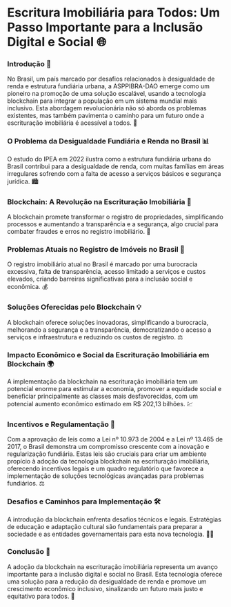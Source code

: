 # Escritura Imobiliária para Todos: Um Passo Importante para a Inclusão Digital e Social 🌐

### Introdução 🚀
No Brasil, um país marcado por desafios relacionados à desigualdade de renda e estrutura fundiária urbana, a ASPPIBRA-DAO emerge como um pioneiro na promoção de uma solução escalável, usando a tecnologia blockchain para integrar a população em um sistema mundial mais inclusivo. Esta abordagem revolucionária não só aborda os problemas existentes, mas também pavimenta o caminho para um futuro onde a escrituração imobiliária é acessível a todos. 🏡

### O Problema da Desigualdade Fundiária e Renda no Brasil 📊
O estudo do IPEA em 2022 ilustra como a estrutura fundiária urbana do Brasil contribui para a desigualdade de renda, com muitas famílias em áreas irregulares sofrendo com a falta de acesso a serviços básicos e segurança jurídica. 🏙️

### Blockchain: A Revolução na Escrituração Imobiliária 🔗
A blockchain promete transformar o registro de propriedades, simplificando processos e aumentando a transparência e a segurança, algo crucial para combater fraudes e erros no registro imobiliário. 💼

### Problemas Atuais no Registro de Imóveis no Brasil 📜
O registro imobiliário atual no Brasil é marcado por uma burocracia excessiva, falta de transparência, acesso limitado a serviços e custos elevados, criando barreiras significativas para a inclusão social e econômica. 💰

### Soluções Oferecidas pelo Blockchain 💡
A blockchain oferece soluções inovadoras, simplificando a burocracia, melhorando a segurança e a transparência, democratizando o acesso a serviços e infraestrutura e reduzindo os custos de registro. ⚖️

### Impacto Econômico e Social da Escrituração Imobiliária em Blockchain 🌍
A implementação da blockchain na escrituração imobiliária tem um potencial enorme para estimular a economia, promover a equidade social e beneficiar principalmente as classes mais desfavorecidas, com um potencial aumento econômico estimado em R$ 202,13 bilhões. 💹

### Incentivos e Regulamentação 📃
Com a aprovação de leis como a Lei nº 10.973 de 2004 e a Lei nº 13.465 de 2017, o Brasil demonstra um compromisso crescente com a inovação e regularização fundiária. Estas leis são cruciais para criar um ambiente propício à adoção da tecnologia blockchain na escrituração imobiliária, oferecendo incentivos legais e um quadro regulatório que favorece a implementação de soluções tecnológicas avançadas para problemas fundiários. ⚖️

### Desafios e Caminhos para Implementação 🛠️
A introdução da blockchain enfrenta desafios técnicos e legais. Estratégias de educação e adaptação cultural são fundamentais para preparar a sociedade e as entidades governamentais para esta nova tecnologia. 👨‍🏫

### Conclusão 🎉
A adoção da blockchain na escrituração imobiliária representa um avanço importante para a inclusão digital e social no Brasil. Esta tecnologia oferece uma solução para a redução da desigualdade de renda e promove um crescimento econômico inclusivo, sinalizando um futuro mais justo e equitativo para todos. 🌟

